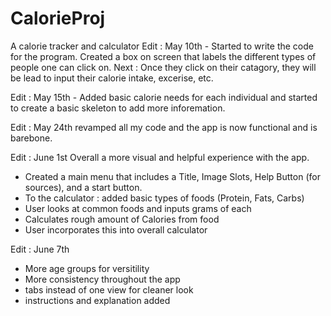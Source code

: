 # CalorieProj
A calorie tracker and calculator
Edit : May 10th - Started to write the code for the program. Created a box on screen that labels the different types of people one can click on.
Next : Once they click on their catagory, they will be lead to input their calorie intake, excerise, etc.


Edit : May 15th - Added basic calorie needs for each individual and started to create a basic skeleton to add more inforemation. 

Edit : May 24th revamped all my code and the app is now functional and is barebone.

Edit : June 1st
Overall a more visual and helpful experience with the app.
- Created a main menu that includes a Title, Image Slots, Help Button (for sources), and a start button.
- To the calculator : added basic types of foods (Protein, Fats, Carbs) 
- User looks at common foods and inputs grams of each
- Calculates rough amount of Calories from food
- User incorporates this into overall calculator

Edit : June 7th
- More age groups for versitility
- More consistency throughout the app
- tabs instead of one view for cleaner look
- instructions and explanation added
